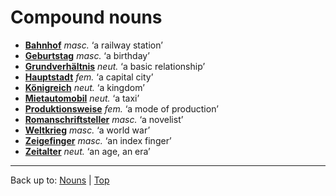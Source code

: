 # Compound nouns

- **[Bahnhof](b/ba/Bahnhof.md)** *masc.* ‘a railway station’
- **[Geburtstag](g/ge/Geburtstag.md)** *masc.* ‘a birthday’
- **[Grundverhältnis](g/gr/Grundverhaeltnis.md)** *neut.* ‘a basic relationship’
- **[Hauptstadt](h/ha/Hauptstadt.md)** *fem.* ‘a capital city’
- **[Königreich](k/koe/Koenigreich.md)** *neut.* ‘a kingdom’
- **[Mietautomobil](m/mi/Mietautomobil.md)** *neut.* ‘a taxi’
- **[Produktionsweise](p/pr/Produktionsweise.md)** *fem.* ‘a mode of production’
- **[Romanschriftsteller](r/ro/Romanschriftsteller.md)** *masc.* ‘a novelist’
- **[Weltkrieg](w/we/Weltkrieg.md)** *masc.* ‘a world war’
- **[Zeigefinger](z/ze/Zeigefinger.md)** *masc.* ‘an index finger’
- **[Zeitalter](z/ze/Zeitalter.md)** *neut.* ‘an age, an era’

----

Back up to: [Nouns](index.md) | [Top](../index.md)
